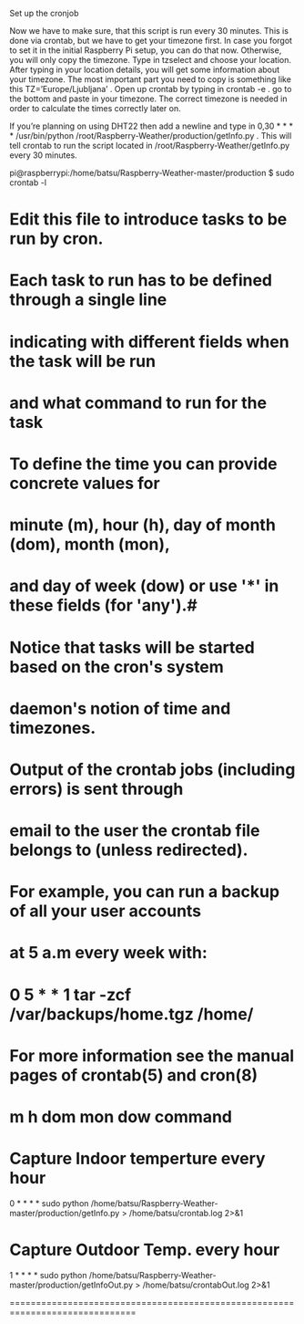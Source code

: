Set up the cronjob

Now we have to make sure, that this script is run every 30 minutes. 
This is done via crontab, but we have to get your timezone first.
 In case you forgot to set it in the initial Raspberry Pi setup, you can do that now. Otherwise, you will only copy the timezone.
 Type in  tzselect and choose your location. After typing in your location details, you will get some information about your timezone.
 The most important part you need to copy is something like this TZ=’Europe/Ljubljana’ . Open up crontab by typing in crontab -e . go to the bottom and paste in your timezone. 
 The correct timezone is needed in order to calculate the times correctly later on.

If you’re planning on using DHT22 then add a newline and type in 0,30 * * * * /usr/bin/python /root/Raspberry-Weather/production/getInfo.py . 
This will tell crontab to run the script located in /root/Raspberry-Weather/getInfo.py every 30 minutes.


pi@raspberrypi:/home/batsu/Raspberry-Weather-master/production $ sudo crontab -l
# Edit this file to introduce tasks to be run by cron.
#
# Each task to run has to be defined through a single line
# indicating with different fields when the task will be run
# and what command to run for the task
#
# To define the time you can provide concrete values for
# minute (m), hour (h), day of month (dom), month (mon),
# and day of week (dow) or use '*' in these fields (for 'any').#
# Notice that tasks will be started based on the cron's system
# daemon's notion of time and timezones.
#
# Output of the crontab jobs (including errors) is sent through
# email to the user the crontab file belongs to (unless redirected).
#
# For example, you can run a backup of all your user accounts
# at 5 a.m every week with:
# 0 5 * * 1 tar -zcf /var/backups/home.tgz /home/
#
# For more information see the manual pages of crontab(5) and cron(8)
#
# m h  dom mon dow   command

# Capture Indoor temperture every hour

0 * * * * sudo  python /home/batsu/Raspberry-Weather-master/production/getInfo.py > /home/batsu/crontab.log 2>&1

# Capture Outdoor Temp. every hour

1 * * * * sudo  python /home/batsu/Raspberry-Weather-master/production/getInfoOut.py > /home/batsu/crontabOut.log 2>&1


==============================================================================
